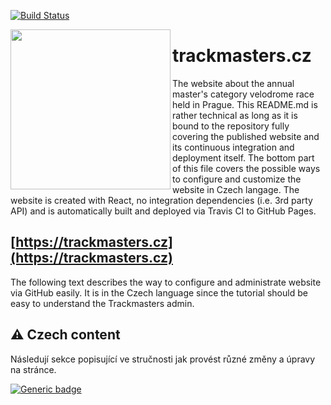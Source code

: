 [![Build Status](https://travis-ci.com/trackmasters/trackmasters.github.io.svg?branch=develop)](https://travis-ci.com/trackmasters/trackmasters.github.io)

<img align="left" top="-50" src="https://nikolas-charalambidis.github.io/cdn/trackmasters/trackmasters.png" width=256px border="0">

# trackmasters.cz

The website about the annual master's category velodrome race held in Prague. This README.md is rather technical as long as it is bound to the repository fully covering the published website and its continuous integration and deployment itself. The bottom part of this file covers the possible ways to configure and customize the website in Czech langage. The website is created with React, no integration dependencies (i.e. 3rd party API) and is automatically built and deployed via Travis CI to GitHub Pages.

## [https://trackmasters.cz](https://trackmasters.cz)

The following text describes the way to configure and administrate website via GitHub easily. It is in the Czech language since the tutorial should be easy to understand the Trackmasters admin.

## :warning: Czech content

Následují sekce popisující ve stručnosti jak provést různé změny a úpravy na stránce.

[![Generic badge](https://img.shields.io/badge/Status-In%20progress-yellow.svg)](https://shields.io/)

